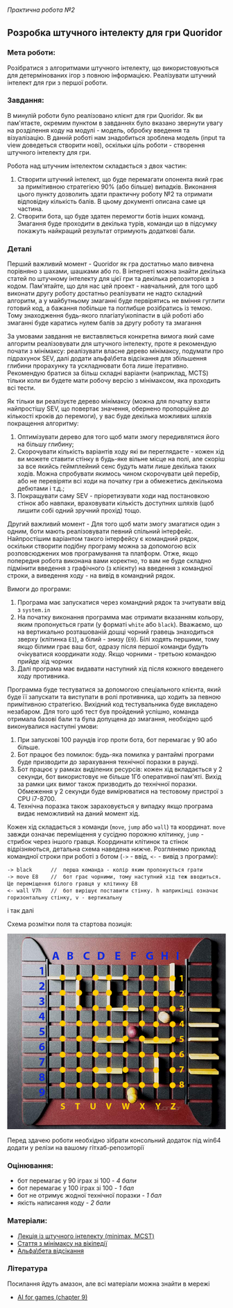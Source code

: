 ###### Практична робота №2

## Розробка штучного інтелекту для гри Quoridor

### Мета роботи:

Розібратися з алгоритмами штучного інтелекту, що використовуються для детермінованих ігор з повною інформацією.
Реалізувати штучний інтелект для гри з першої роботи.

### Завдання:

В минулій роботи було реалізовано клієнт для гри Quoridor. Як ви пам'ятаєте, окремим пунктом в завданнях було вказано
звернути увагу на розділення коду на модулі - модель, обробку введення та візуалізацію. В данній роботі нам знадобиться
зроблена модель (input та view доведеться створити нові), оскільки ціль роботи - створення штучного інтелекту для гри.

Робота над штучним інтелектом складається з двох частин:

1. Створити штучний інтелект, що буде перемагати опонента який грає за примітивною стратегією 90% (або більше) випадків.
   Виконання цього пункту дозволить здати практичну роботу №2 та отримати відповідну кількість балів. В цьому документі
   описана саме ця частина.
2. Створити бота, що буде здатен перемогти ботів інших команд. Змагання буде проходити в декілька турів, команди що в
   підсумку покажуть найкращий результат отримують додаткові бали.

### Деталі

Перший важливий момент - Quoridor як гра достатньо мало вивчена порівняно з шахами, шашками або го. В інтернеті можна
знайти декілька статей по штучному інтелекту для цієї гри та декілька репозиторієв з кодом. Пам'ятайте, що для нас цей
проект - навчальний, для того щоб виконати другу роботу достатньо реалізувати не надто складний алгоритм, а у
майбутньому змаганні буде первірятись не вміння гуглити готовий код, а бажання побільше та поглибше розібратись із
темою. Тому знаходження будь-якого плагіату\копіпасти в цій роботі або змаганні буде каратись нулем балів за другу
роботу та змагання

За умовами завдання не виставляється конкретна вимога який саме алгоритм реалізовувати для штучного інтелекту, проте я
рекомендую почати з мінімаксу: реалізувати власне дерево мінімаксу, подумати про підрахунок SEV, далі додати альфа\бета
відсікання для збільшення глибини прорахунку та ускладнювати бота лише ітеративно. Рекомендую братися за більш складні
варіанти (наприклад, MCTS) тільки коли ви будете мати робочу версію з мінімаксом, яка проходить всі тести.

Як тільки ви реалізуєте дерево мінімаксу (можна для початку взяти найпростішу SEV, що повертає значення, обернено
пропорційне до кількості кроків до перемоги), у вас буде декілька можливих шляхів покращення алгоритму:

1. Оптимізувати дерево для того щоб мати змогу передивлятися його на більшу глибину;
2. Скорочувати кількість варіантів ходу які ви переглядаєте - кожен хід ви можете ставити стінку в будь-яке вільне місце
   на полі, але скоріш за все якийсь геймплейний сенс будуть мати лише декілька таких ходів. Можна спробувати якимось
   чином скорочувати цей перебір, або не перевіряти всі ходи на початку гри а обмежетись декількома дебютами і т.д.;
3. Покращувати саму SEV - пріоретизувати ходи над постановкою стінок або навпаки, враховувати кількість доступних
   шляхів (щоб лишити собі одний зручний прохід) тощо.

Другий важливий момент - Для того щоб мати змогу змагатися один з одним, боти мають реалізовувати певний спільний
інтерфейс. Найпростішим варіантом такого інтерфейсу є командний рядок, оскільки створити подібну програму можна за
допомогою всіх розповсюджених мов програмування та платформ. Отже, якщо попередня робота виконана вами коректно, то вам
не буде складно підмінити введення з графічного (з клієнту) на введення з командної строки, а виведення ходу - на вивід
в командний рядок.

Вимоги до програми:

1. Програма має запускатися через командний рядок та зчитувати ввід з `system.in`
2. На початку виконання программа має отримати вказанням кольору, яким пропонується грати (у форматі `white`
   або `black`). Вважаємо, що на вертикально розташованій дошці чорний гравець знаходиться зверху (клітинка `E1`), а білий - знизу (`E9`). Білі
   ходять першими, тому якщо білими грає ваш бот, одразу після першої команди будуть очікуватися координати ходу. Якщо
   чорними - третьою командою прийде хід чорних
4. Далі програма має видавати наступний хід після кожного введенего ходу противника.

Программа буде тестуватися за допомогою спеціального клієнта, який буде її запускати та виступати в ролі противника, що
ходить за певною примітивною стратегією. Вихідний код тестувальника буде викладено незабаром. Для того щоб тест був
пройдений успішно, команда отримала базові бали та була допущена до змагання, необхідно щоб виконувалися наступні умови:

1. При запускові 100 раундів ігор проти бота, бот перемагає у 90 або більше.
2. Бот працює без помилок: будь-яка помилка у рантаймі програми буде призводити до зарахування технічної поразки в
   раунді.
3. Бот працює у рамках виділених ресурсів: кожен хід вкладається у 2 секунди, бот використовує не більше 1Гб оперативної
   пам'яті. Вихід за рамки цих вимог також призводить до технічної поразки. Обмеження у 2 секунди буде вимірюватися на
   тестовому пристрої з CPU i7-8700.
4. Технічна поразка також зараховується у випадку якщо програма видає неможливий на даний момент хід.

Кожен хід складається з команди (`move`, `jump` або `wall`) та координат. `move` завжди означає переміщення у сусідню
порожню клітинку, `jump` - стрибок через іншого гравця. Координати клітинок та стінок відрізняються, детальна схема наведена нижче. Розглянемо приклад
командної строки при роботі з ботом (`->` - ввід, `<-` - вивід з програми):

```
-> black      //  перша команда - колір яким пропонується грати
-> move E8    //  бот грає чорними, тому наступний хід теж вводиться. Це переміщення білого гравця у клітинку Е8
<- wall V7h   //  бот вирішує поставити стінку. h наприкінці означає горизонтальну стінку, v - вертикальну
```

і так далі

Схема розмітки поля та стартова позиція:

![Quoridor](../res/quoridor_scheme.png "Розмітка поля")

Перед здачею роботи необхідно зібрати консольний додаток під win64 додати у релізи на вашому гітхаб-репозиторії

### Оцінювання:

- бот перемагає у 90 іграх зі 100 - *4 бали*
- бот перемагає у 100 іграх зі 100 - *1 бал*
- бот не отримує жодної технічної поразки - *1 бал*
- якість написання коду - *2 бали*

### Матеріали:

- [Лекція із штучного інтелекту (minimax, MCST)](https://www.youtube.com/watch?v=zlEI6ii28_A&list=PLkgXLMuasx7C7yMUsaq366htPg9rpM2lw&index=5)
- [Стаття з мінімаксу на вікіпедії](https://en.wikipedia.org/wiki/Minimax)
- [Альфа\бета відсікання](https://en.wikipedia.org/wiki/Alpha%E2%80%93beta_pruning)

### Література

Посилання йдуть амазон, але всі матеріали можна знайти в мережі

- [AI for games (chapter 9)](https://www.amazon.com/AI-Games-Third-Ian-Millington/dp/1138483974)
